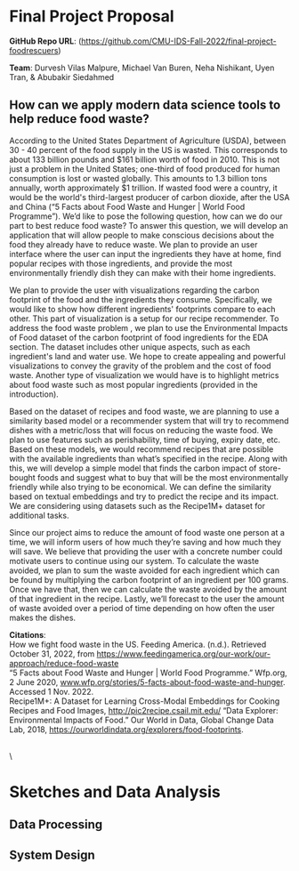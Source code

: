 # Final Project Proposal

**GitHub Repo URL**: (https://github.com/CMU-IDS-Fall-2022/final-project-foodrescuers)

**Team**: Durvesh Vilas Malpure, Michael Van Buren, Neha Nishikant, Uyen Tran, & Abubakir Siedahmed

## How can we apply modern data science tools to help reduce food waste?

According to the United States Department of Agriculture (USDA), between 30 - 40 percent of the food supply in the US is wasted. This corresponds to about 133 billion pounds and $161 billion worth of food in 2010. This is not just a problem in the United States; one-third of food produced for human consumption is lost or wasted globally. This amounts to 1.3 billion tons annually, worth approximately $1 trillion. If wasted food were a country, it would be the world's third-largest producer of carbon dioxide, after the USA and China (“5 Facts about Food Waste and Hunger | World Food Programme”). We’d like to pose the following question, how can we do our part to best reduce food waste? To answer this question, we will develop an application that will allow people to make conscious decisions about the food they already have to reduce waste. We plan to provide an user interface where the user can input the ingredients they have at home, find popular recipes with those ingredients, and provide the most environmentally friendly dish they can make with their home ingredients. 

We plan to provide the user with visualizations regarding the carbon footprint of the food and the ingredients they consume. Specifically, we would like to show how different ingredients' footprints compare to each other. This part of visualization is a setup for our recipe recommender. To address the food waste problem , we plan to use the Environmental Impacts of Food dataset of the carbon footprint of food ingredients for the EDA section. The dataset includes other unique aspects, such as each ingredient's land and water use. We hope to create appealing and powerful visualizations to convey the gravity of the problem and the cost of food waste. Another type of visualization we would have is to highlight metrics about food waste such as most popular ingredients (provided in the introduction).

Based on the dataset of recipes and food waste, we are planning to use a similarity based model or a recommender system that will try to recommend dishes with a metric/loss that will focus on reducing the waste food. We plan to use features such as perishability, time of buying, expiry date, etc. Based on these models, we would recommend recipes that are possible with the available ingredients than what’s specified in the recipe. Along with this, we will develop a simple model that finds the carbon impact of store-bought foods and suggest what to buy that will be the most environmentally friendly while also trying to be economical. We can define the similarity based on textual embeddings and try to predict the recipe and its impact. We are considering using datasets such as the Recipe1M+ dataset for additional tasks.

Since our project aims to reduce the amount of food waste one person at a time, we will inform users of how much they’re saving and how much they will save. We believe that providing the user with a concrete number could motivate users to continue using our system. To calculate the waste avoided, we plan to sum the waste avoided for each ingredient which can be found by multiplying the carbon footprint of an ingredient per 100 grams. Once we have that, then we can calculate the waste avoided by the amount of that ingredient in the recipe. Lastly, we’ll forecast to the user the amount of waste avoided over a period of time depending on how often the user makes the dishes.


**Citations**: \
How we fight food waste in the US. Feeding America. (n.d.). Retrieved October 31, 2022, from https://www.feedingamerica.org/our-work/our-approach/reduce-food-waste \
“5 Facts about Food Waste and Hunger | World Food Programme.” Wfp.org, 2 June 2020, www.wfp.org/stories/5-facts-about-food-waste-and-hunger. Accessed 1 Nov. 2022. \
Recipe1M+: A Dataset for Learning Cross-Modal Embeddings for Cooking Recipes and Food Images, http://pic2recipe.csail.mit.edu/
“Data Explorer: Environmental Impacts of Food.” Our World in Data, Global Change Data Lab, 2018, https://ourworldindata.org/explorers/food-footprints. 

\
\

# Sketches and Data Analysis

## Data Processing

## System Design

